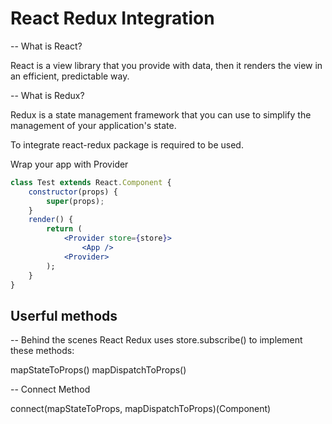 # React Redux Integration

-- What is React?

React is a view library that you provide with data, then it renders the view in an efficient, predictable way.

-- What is Redux?

Redux is a state management framework that you can use to simplify the management of your application's state.

To integrate react-redux package is required to be used.

Wrap your app with Provider

```jsx
class Test extends React.Component {
    constructor(props) {
        super(props);
    }
    render() {
        return (
            <Provider store={store}>
                <App />
            <Provider>
        );
    }
}
```

## Userful methods

-- Behind the scenes React Redux uses store.subscribe() to implement these methods:

mapStateToProps()
mapDispatchToProps()

-- Connect Method

connect(mapStateToProps, mapDispatchToProps)(Component)
